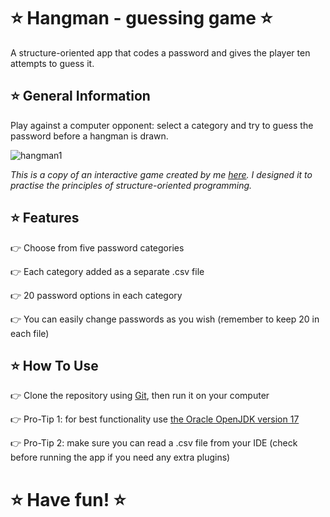 # :star: Hangman - guessing game :star: 
A structure-oriented app that codes a password and gives the player ten attempts to guess it.  


## :star: General Information

Play against a computer opponent: select a category and try to guess the password before a hangman is drawn.  

![hangman1](https://github.com/AgnieszkaAureliaMarczak/Hangman/assets/139965402/26dfcc97-17cc-4b32-b908-f61445c0fb1a)  

*This is a copy of an interactive game created by me [here](https://github.com/AgnieszkaAureliaMarczak/Podstawy/blob/master/src/metody/Wisielec.java). 
I designed it to practise the principles of structure-oriented programming.*  

## :star: Features
:point_right: Choose from five password categories  

:point_right: Each category added as a separate .csv file  

:point_right: 20 password options in each category  

:point_right: You can easily change passwords as you wish (remember to keep 20 in each file)  


## :star: How To Use
:point_right: Clone the repository using [Git](https://git-scm.com/), then run it on your computer  

:point_right: Pro-Tip 1: for best functionality use [the Oracle OpenJDK version 17](https://www.oracle.com/pl/java/technologies/downloads/#java17)  

:point_right: Pro-Tip 2: make sure you can read a .csv file from your IDE (check before running the app if you need any extra plugins)  

# :star: Have fun! :star:
